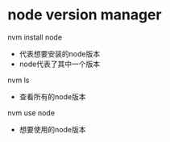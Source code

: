 # node version manager

nvm install node

- 代表想要安装的node版本
- node代表了其中一个版本

nvm ls

- 查看所有的node版本

nvm use node

- 想要使用的node版本

